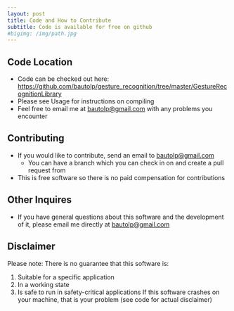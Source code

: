 ```yaml
---
layout: post
title: Code and How to Contribute
subtitle: Code is available for free on github
#bigimg: /img/path.jpg
---
```


## Code Location
- Code can be checked out here: https://github.com/bautolp/gesture_recognition/tree/master/GestureRecognitionLibrary 
- Please see Usage for instructions on compiling
- Feel free to email me at bautolp@gmail.com with any problems you encounter

## Contributing
- If you would like to contribute, send an email to bautolp@gmail.com
    - You can have a branch which you can check in on and create a pull request from
- This is free software so there is no paid compensation for contributions

## Other Inquires
- If you have general questions about this software and the development of it, please email me directly at bautolp@gmail.com

## Disclaimer
Please note: There is no guarantee that this software is:
1. Suitable for a specific application
2. In a working state
3. Is safe to run in safety-critical applications
If this software crashes on your machine, that is your problem (see code for actual disclaimer)